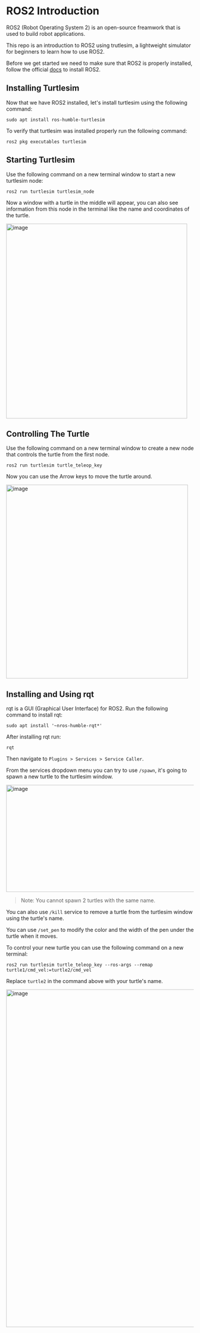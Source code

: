 # ROS2 Introduction

ROS2 (Robot Operating System 2) is an open-source freamwork that is used to build robot applications.
  
This repo is an introduction to ROS2 using trutlesim, a lightweight simulator for beginners to learn how to use ROS2.
  
Before we get started we need to make sure that ROS2 is properly installed, follow the official [docs](https://docs.ros.org/en/humble/Installation/Ubuntu-Install-Debs.html) to install ROS2.

## Installing Turtlesim
Now that we have ROS2 installed, let's install turtlesim using the following command: 
```
sudo apt install ros-humble-turtlesim
```

To verify that turtlesim was installed properly run the following command: 
```
ros2 pkg executables turtlesim
```
  
## Starting Turtlesim
Use the following command on a new terminal window to start a new turtlesim node:
```
ros2 run turtlesim turtlesim_node
```
Now a window with a turtle in the middle will appear, you can also see information from this node in the terminal like the name and coordinates of the turtle.
  
<img width="486" height="524" alt="image" src="https://github.com/user-attachments/assets/c90ae512-a79c-4432-a613-7e7957fa83e1" />

## Controlling The Turtle
Use the following command on a new terminal window to create a new node that controls the turtle from the first node. 
```
ros2 run turtlesim turtle_teleop_key
```
Now you can use the Arrow keys to move the turtle around.
  
<img width="488" height="521" alt="image" src="https://github.com/user-attachments/assets/44b89c2d-c850-4c0c-84c5-e83d13d20f1d" />
  
## Installing and Using rqt
rqt is a GUI (Graphical User Interface) for ROS2.
Run the following command to install rqt:
```
sudo apt install '~nros-humble-rqt*'
```
After installing rqt run:
```
rqt
```
Then navigate to `Plugins > Services > Service Caller`.
  
From the services dropdown menu you can try to use `/spawn`, it's going to spawn a new turtle to the turtlesim window.
  
<img width="654" height="288" alt="image" src="https://github.com/user-attachments/assets/44da5268-b235-4b64-8a35-670b40cded05" />
  
> Note: You cannot spawn 2 turtles with the same name. 
   
You can also use `/kill` service to remove a turtle from the turtlesim window using the turtle's name.

You can use `/set_pen` to modify the color and the width of the pen under the turtle when it moves.

To control your new turtle you can use the following command on a new terminal:
  
```
ros2 run turtlesim turtle_teleop_key --ros-args --remap turtle1/cmd_vel:=turtle2/cmd_vel
```

Replace `turtle2` in the command above with your turtle's name.

<img width="1892" height="908" alt="image" src="https://github.com/user-attachments/assets/b7e355cf-ef47-4e92-b5a4-0c198752e387" />
